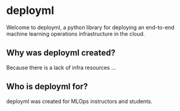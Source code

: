 # deployml

Welcome to deployml, a python library for deploying an end-to-end machine learning operations infrastructure in the cloud.

## Why was deployml created?

Because there is a lack of infra resources ...

## Who is deployml for?

deployml was created for MLOps instructors and students.
